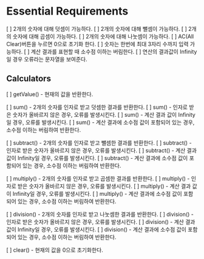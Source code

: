 # Essential Requirements

[ ] 2개의 숫자에 대해 덧셈이 가능하다.
[ ] 2개의 숫자에 대해 뺄셈이 가능하다.
[ ] 2개의 숫자에 대해 곱셈이 가능하다.
[ ] 2개의 숫자에 대해 나눗셈이 가능하다.
[ ] AC(All Clear)버튼을 누르면 0으로 초기화 한다.
[ ] 숫자는 한번에 최대 3자리 수까지 입력 가능하다.
[ ] 계산 결과를 표현할 때 소수점 이하는 버림한다.
[ ] 연산의 결과값이 Infinity일 경우 오류라는 문자열을 보여준다.

## Calculators

[ ] getValue() - 현재의 값을 반환한다.

[ ] sum() - 2개의 숫자를 인자로 받고 덧셈한 결과를 반환한다.
[ ] sum() - 인자로 받은 숫자가 올바르지 않은 경우, 오류를 발생시킨다.
[ ] sum() - 계산 결과 값이 Infinity일 경우, 오류를 발생시킨다.
[ ] sum() - 계산 결과에 소수점 값이 포함되어 있는 경우, 소수점 이하는 버림하여 반환한다.

[ ] subtract() - 2개의 숫자를 인자로 받고 뺄셈한 결과를 반환한다.
[ ] subtract() - 인자로 받은 숫자가 올바르지 않은 경우, 오류를 발생시킨다.
[ ] subtract() - 계산 결과 값이 Infinity일 경우, 오류를 발생시킨다.
[ ] subtract() - 계산 결과에 소수점 값이 포함되어 있는 경우, 소수점 이하는 버림하여 반환한다.

[ ] multiply() - 2개의 숫자를 인자로 받고 곱셈한 결과를 반환한다.
[ ] multiply() - 인자로 받은 숫자가 올바르지 않은 경우, 오류를 발생시킨다.
[ ] multiply() - 계산 결과 값이 Infinity일 경우, 오류를 발생시킨다.
[ ] multiply() - 계산 결과에 소수점 값이 포함되어 있는 경우, 소수점 이하는 버림하여 반환한다.

[ ] division() - 2개의 숫자를 인자로 받고 나눗셈한 결과를 반환한다.
[ ] division() - 인자로 받은 숫자가 올바르지 않은 경우, 오류를 발생시킨다.
[ ] division() - 계산 결과 값이 Infinity일 경우, 오류를 발생시킨다.
[ ] division() - 계산 결과에 소수점 값이 포함되어 있는 경우, 소수점 이하는 버림하여 반환한다.

[ ] clear() - 현재의 값을 0으로 초기화한다.
